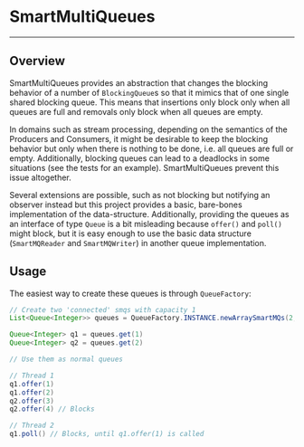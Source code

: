 # SmartMultiQueues

----

## Overview

SmartMultiQueues provides an abstraction that changes the blocking behavior
of a number of `BlockingQueue`s so that it mimics that of one single shared blocking queue.
This means that insertions only block only when all queues are full and
removals only block when all queues are empty.


In domains such as stream processing, depending on the semantics of the Producers 
and Consumers, it might be desirable to keep the blocking behavior but only when
there is nothing to be done, i.e. all queues are full or empty. Additionally, 
blocking queues can lead to a deadlocks in some situations (see the tests for an example). 
SmartMultiQueues prevent this issue altogether.

Several extensions are possible, such as not blocking but notifying an observer instead but this project
provides a basic, bare-bones implementation of the data-structure. Additionally, providing the queues as
an interface of type `Queue` is a bit misleading because `offer()` and `poll()` might block,
but it is easy enough to use the basic data structure (`SmartMQReader` and `SmartMQWriter`) in another queue implementation.


## Usage

The easiest way to create these queues is through `QueueFactory`:

```java
// Create two 'connected' smqs with capacity 1
List<Queue<Integer>> queues = QueueFactory.INSTANCE.newArraySmartMQs(2, 1);

Queue<Integer> q1 = queues.get(1)
Queue<Integer> q2 = queues.get(2)

// Use them as normal queues

// Thread 1
q1.offer(1)
q1.offer(2)
q2.offer(3)
q2.offer(4) // Blocks

// Thread 2
q1.poll() // Blocks, until q1.offer(1) is called

```
